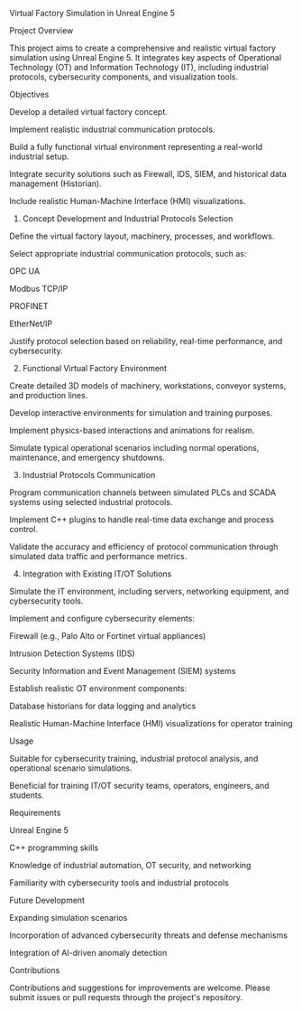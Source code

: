 Virtual Factory Simulation in Unreal Engine 5

Project Overview

This project aims to create a comprehensive and realistic virtual factory simulation using Unreal Engine 5. It integrates key aspects of Operational Technology (OT) and Information Technology (IT), including industrial protocols, cybersecurity components, and visualization tools.

Objectives

Develop a detailed virtual factory concept.

Implement realistic industrial communication protocols.

Build a fully functional virtual environment representing a real-world industrial setup.

Integrate security solutions such as Firewall, IDS, SIEM, and historical data management (Historian).

Include realistic Human-Machine Interface (HMI) visualizations.

1. Concept Development and Industrial Protocols Selection

Define the virtual factory layout, machinery, processes, and workflows.

Select appropriate industrial communication protocols, such as:

OPC UA

Modbus TCP/IP

PROFINET

EtherNet/IP

Justify protocol selection based on reliability, real-time performance, and cybersecurity.

2. Functional Virtual Factory Environment

Create detailed 3D models of machinery, workstations, conveyor systems, and production lines.

Develop interactive environments for simulation and training purposes.

Implement physics-based interactions and animations for realism.

Simulate typical operational scenarios including normal operations, maintenance, and emergency shutdowns.

3. Industrial Protocols Communication

Program communication channels between simulated PLCs and SCADA systems using selected industrial protocols.

Implement C++ plugins to handle real-time data exchange and process control.

Validate the accuracy and efficiency of protocol communication through simulated data traffic and performance metrics.

4. Integration with Existing IT/OT Solutions

Simulate the IT environment, including servers, networking equipment, and cybersecurity tools.

Implement and configure cybersecurity elements:

Firewall (e.g., Palo Alto or Fortinet virtual appliances)

Intrusion Detection Systems (IDS)

Security Information and Event Management (SIEM) systems

Establish realistic OT environment components:

Database historians for data logging and analytics

Realistic Human-Machine Interface (HMI) visualizations for operator training

Usage

Suitable for cybersecurity training, industrial protocol analysis, and operational scenario simulations.

Beneficial for training IT/OT security teams, operators, engineers, and students.

Requirements

Unreal Engine 5

C++ programming skills

Knowledge of industrial automation, OT security, and networking

Familiarity with cybersecurity tools and industrial protocols

Future Development

Expanding simulation scenarios

Incorporation of advanced cybersecurity threats and defense mechanisms

Integration of AI-driven anomaly detection

Contributions

Contributions and suggestions for improvements are welcome. Please submit issues or pull requests through the project's repository.

